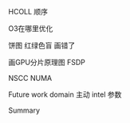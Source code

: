 
HCOLL 顺序

O3在哪里优化

饼图 红绿色盲 画错了

画GPU分片原理图 FSDP

NSCC NUMA

Future work
domain 主动
intel 参数


Summary